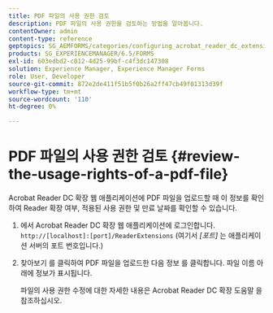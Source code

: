 ```yaml
---
title: PDF 파일의 사용 권한 검토
description: PDF 파일의 사용 권한을 검토하는 방법을 알아봅니다.
contentOwner: admin
content-type: reference
geptopics: SG_AEMFORMS/categories/configuring_acrobat_reader_dc_extensions
products: SG_EXPERIENCEMANAGER/6.5/FORMS
exl-id: 603edbd2-c012-4d25-99bf-c4f3dc147308
solution: Experience Manager, Experience Manager Forms
role: User, Developer
source-git-commit: 872e2de411f51b5f0b26a2ff47cb49f01313d39f
workflow-type: tm+mt
source-wordcount: '110'
ht-degree: 0%

---
```


# PDF 파일의 사용 권한 검토 {#review-the-usage-rights-of-a-pdf-file}

Acrobat Reader DC 확장 웹 애플리케이션에 PDF 파일을 업로드할 때 이 정보를 확인하여 Reader 확장 여부, 적용된 사용 권한 및 만료 날짜를 확인할 수 있습니다.

1. 에서 Acrobat Reader DC 확장 웹 애플리케이션에 로그인합니다. `http://[localhost]:[port]/ReaderExtensions` (여기서 *[포트]* 는 애플리케이션 서버의 포트 번호입니다.)
1. 찾아보기 를 클릭하여 PDF 파일을 업로드한 다음 정보 를 클릭합니다. 파일 이름 아래에 정보가 표시됩니다.

   파일의 사용 권한 수정에 대한 자세한 내용은 Acrobat Reader DC 확장 도움말 을 참조하십시오.
